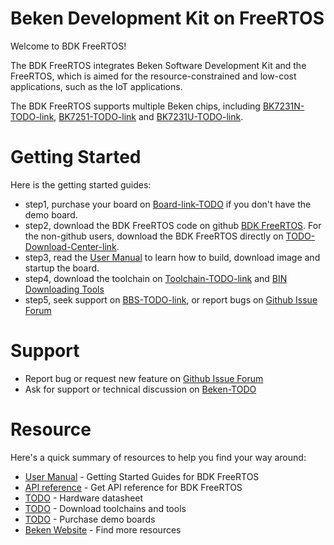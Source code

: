 # Beken Development Kit on FreeRTOS

Welcome to BDK FreeRTOS!

The BDK FreeRTOS integrates Beken Software Development Kit and the FreeRTOS, which is aimed for the resource-constrained
and low-cost applications, such as the IoT applications.

The BDK FreeRTOS supports multiple Beken chips, including [BK7231N-TODO-link](http://www.bekencorp.com/), [BK7251-TODO-link](http://www.bekencorp.com/)
and [BK7231U-TODO-link](http://www.bekencorp.com/).

# Getting Started

Here is the getting started guides:

 - step1, purchase your board on [Board-link-TODO](http://www.bekencorp.com/) if you don't have the demo board.
 - step2, download the BDK FreeRTOS code on github [BDK FreeRTOS](https://github.com/bekencorp/bdk_freertos). For the non-github users,
download the BDK FreeRTOS directly on [TODO-Download-Center-link](http://www.bekencorp.com/).
 - step3, read the [User Manual](https://github.com/bekencorp/bdk_freertos/blob/release/v3.0/release/doc/BK72XX_SDK_User_Manual-3.0.3.pdf) to learn how to build,
   download image and startup the board.
 - step4, download the toolchain on [Toolchain-TODO-link](http://www.bekencorp.com/) and [BIN Downloading Tools](http://www.bekencorp.com/)
 - step5, seek support on [BBS-TODO-link](http://www.bekencorp.com/), or report bugs on [Github Issue Forum](https://github.com/bekencorp/bdk_freertos/issues)

# Support
 - Report bug or request new feature on [Github Issue Forum](https://github.com/bekencorp/bdk_freertos/issues)  
 - Ask for support or technical discussion on [Beken-TODO](http://www.bekencorp.com/)

# Resource

Here's a quick summary of resources to help you find your way around:

 - [User Manual](https://github.com/bekencorp/bdk_freertos/blob/release/v3.0/release/doc/BK72XX_SDK_User_Manual-3.0.3.pdf) - Getting Started Guides for BDK FreeRTOS
 - [API reference](https://github.com/bekencorp/bdk_freertos/tree/release/v3.0/release/doc) - Get API reference for BDK FreeRTOS
 - [TODO](http://www.bekencorp.com/index/services/download.html) - Hardware datasheet
 - [TODO](http://www.bekencorp.com/index/services/download.html) - Download toolchains and tools
 - [TODO](http://www.bekencorp.com/) - Purchase demo boards
 - [Beken Website](http://www.bekencorp.com) - Find more resources

